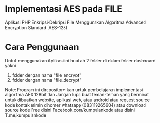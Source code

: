 # Implementasi AES pada FILE
Aplikasi PHP Enkripsi-Dekripsi File Menggunakan Algoritma Advanced Encryption Standard (AES-128)

# Cara Penggunaan
Untuk menggunakan Aplikasi ini buatlah 2 folder di dalam folder dashboard yakni
1. folder dengan nama "file_encrypt"
2. folder dengan nama "file_decrypt"

Note: Program ini direpository-kan untuk pembelajaran implementasi algoritma AES 128bit dan 
Jangan lupa buat teman-teman yang berminat untuk dibuatkan website, aplikasi web, atau android atau request source kode kontak mimin dinomer whatsapp (083119265604) atau download source kode Free disini Facebook.com/kumpulankode atau disini T.me/kumpulankode   
